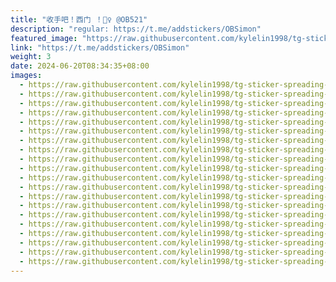```yaml
---
title: "收手吧！西门 ！👮‍♀️ @OB521"
description: "regular: https://t.me/addstickers/OBSimon"
featured_image: "https://raw.githubusercontent.com/kylelin1998/tg-sticker-spreading-worldwide-images/main/img/c8d02c85-9807-4a0e-a115-2fc4819a6411.jpg"
link: "https://t.me/addstickers/OBSimon"
weight: 3
date: 2024-06-20T08:34:35+08:00
images:
  - https://raw.githubusercontent.com/kylelin1998/tg-sticker-spreading-worldwide-images/main/img/c8d02c85-9807-4a0e-a115-2fc4819a6411.jpg
  - https://raw.githubusercontent.com/kylelin1998/tg-sticker-spreading-worldwide-images/main/img/4c18754a-685c-49c7-9050-2a7f2e9dd703.jpg
  - https://raw.githubusercontent.com/kylelin1998/tg-sticker-spreading-worldwide-images/main/img/b7e71478-acdd-4500-9c6d-73a105051523.jpg
  - https://raw.githubusercontent.com/kylelin1998/tg-sticker-spreading-worldwide-images/main/img/bad7d660-5ecf-47fc-b2f1-70d6c6b58920.jpg
  - https://raw.githubusercontent.com/kylelin1998/tg-sticker-spreading-worldwide-images/main/img/dec0a431-b000-4803-8d20-d27ba60c79cf.jpg
  - https://raw.githubusercontent.com/kylelin1998/tg-sticker-spreading-worldwide-images/main/img/309e1794-fdfc-4810-b9ae-6225cc39dbb2.jpg
  - https://raw.githubusercontent.com/kylelin1998/tg-sticker-spreading-worldwide-images/main/img/404ea40e-e997-42d1-ae02-e19b47b79a57.jpg
  - https://raw.githubusercontent.com/kylelin1998/tg-sticker-spreading-worldwide-images/main/img/bf1229f4-b5bd-4e02-ab3e-b8e42050bfb2.jpg
  - https://raw.githubusercontent.com/kylelin1998/tg-sticker-spreading-worldwide-images/main/img/92e16104-a556-47ed-bd45-3dfd721eaf57.jpg
  - https://raw.githubusercontent.com/kylelin1998/tg-sticker-spreading-worldwide-images/main/img/44c0d25a-8011-4aa2-a97d-bfb102e27685.jpg
  - https://raw.githubusercontent.com/kylelin1998/tg-sticker-spreading-worldwide-images/main/img/e39bd553-6362-4bc5-8d3d-95c251879d42.jpg
  - https://raw.githubusercontent.com/kylelin1998/tg-sticker-spreading-worldwide-images/main/img/bd1a285f-457b-47d2-8a29-eda8050c06d7.jpg
  - https://raw.githubusercontent.com/kylelin1998/tg-sticker-spreading-worldwide-images/main/img/f2004ec6-1f4b-452e-a264-9395bd83b769.jpg
  - https://raw.githubusercontent.com/kylelin1998/tg-sticker-spreading-worldwide-images/main/img/ad23c187-1295-4fef-9a3b-100d22e65b5b.jpg
  - https://raw.githubusercontent.com/kylelin1998/tg-sticker-spreading-worldwide-images/main/img/a7cb90fe-6a68-4c18-b0ad-2fb2b18f94b6.jpg
  - https://raw.githubusercontent.com/kylelin1998/tg-sticker-spreading-worldwide-images/main/img/05ee3bd9-ec3c-4416-9909-1893cfbb783f.jpg
  - https://raw.githubusercontent.com/kylelin1998/tg-sticker-spreading-worldwide-images/main/img/bbee4eda-a2c7-4fcc-82de-15e60018fbce.jpg
  - https://raw.githubusercontent.com/kylelin1998/tg-sticker-spreading-worldwide-images/main/img/2cd69370-81cc-4b8a-a2ca-d7791e812c1f.jpg
  - https://raw.githubusercontent.com/kylelin1998/tg-sticker-spreading-worldwide-images/main/img/5077d7cf-03f8-4b31-bc66-bed8993c324e.jpg
  - https://raw.githubusercontent.com/kylelin1998/tg-sticker-spreading-worldwide-images/main/img/398b13d4-40c3-4338-b34e-b7a886e39839.jpg
---
```

